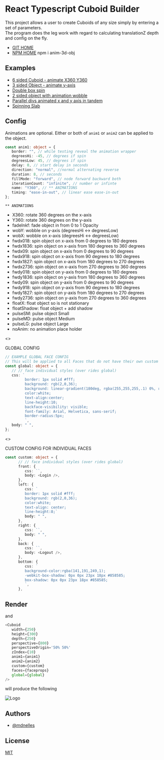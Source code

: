 # React Typescript Cuboid Builder

This project allows a user to create Cuboids of any size simply by entering a set of parameters.  
The program does the leg work with regard to calculating translationZ depth and config on the fly.

-  [GIT HOME](https://github.com/mdnelles/anim-3d-objs-launcher)
-  [NPM HOME](https://www.npmjs.com/package/anim-3d-obj) npm i anim-3d-obj

## Examples

-  [6 sided Cuboid - animate X360 Y360](https://codesandbox.io/s/anim-3d-obj-all-sides-simple-bf67yg)
-  [3 sided Object - animate y-axis](https://codesandbox.io/s/anim-3d-obj-3-sides-wobble-y-axis-wglkms)
-  [Double box spin](https://codesandbox.io/s/react-anim-3d-double-box-spin-vbdhg2)
-  [2 sided object with animation wobble](https://codesandbox.io/s/anim-3d-obj-wobblex-mmidkg)
-  [Parallel divs animated x and y axis in tandem](https://codesandbox.io/s/anim-3d-obj-2-sides-simple-4057y7)
-  [Spinning Slab](https://codesandbox.io/s/react-anim-3d-pulse-kc8g0f)

## Config

Animations are optional. Either or both of `anim1` or `anim2` can be applied to the object.

```typescript
const anim1: object = {
   border: "", // while testing reveal the animation wrapper
   degreesHi: -45, // degrees if spin
   degreesLow: 45, // degrees if spin
   delay: 0, // start delay in seconds
   direction: "normal", //normal alternating reverse
   duration: 8, // seconds
   fillMode: "forward", // node forward backward both
   iterationCount: "infinite", // number or infinte
   name: "Y360", // ** ANIMATIONS
   timing: "ease-in-out", // linear ease ease-in-out
};
```

`** ANIMATIONS`

-  X360: rotate 360 degrees on the x-axis
-  Y360: rotate 360 degrees on the y-axis
-  fadeInkf: fade object in from 0 to 1 Opacity
-  wobY: wobble on y-axis (degreesHi <-> degreesLow)
-  wobX: wobble on x-axis (degreesHi <-> degreesLow)
-  fwdx018: spin object on x-axis from 0 degrees to 180 degrees
-  fwdx1836: spin object on x-axis from 180 degrees to 360 degrees
-  fwdx09: spin object on x-axis from 0 degrees to 90 degrees
-  fwdx918: spin object on x-axis from 90 degrees to 180 degrees
-  fwdx1827: spin object on x-axis from 180 degrees to 270 degrees
-  fwdx2736: spin object on x-axis from 270 degrees to 360 degrees
-  fwdy018: spin object on y-axis from 0 degrees to 180 degrees
-  fwdy1836: spin object on y-axis from 180 degrees to 360 degrees
-  fwdy09: spin object on y-axis from 0 degrees to 90 degrees
-  fwdy918: spin object on y-axis from 90 degrees to 180 degrees
-  fwdy1827: spin object on y-axis from 180 degrees to 270 degrees
-  fwdy2736: spin object on y-axis from 270 degrees to 360 degrees
-  floatX: float object so is not stationary
-  floatShadow: float object + add shadow
-  pulseSM: pulse object Small
-  pulseMD: pulse object Medium
-  pulseLG: pulse object Large
-  noAnim: no animation place holder

<>

GLOBAL CONFIG

```typescript
// EXAMPLE GLOBAL FACE CONFIG
// This will be applied to all Faces that do not have their own custom config
const global: object = {
   // // face individual styles (over rides global)
   css: `
         border: 1px solid #fff;
         background: rgb(2,0,36);
         background: linear-gradient(180deg, rgba(255,255,255,.1) 0%, rgba(141,191,249,.7) 100%);
         color:white;
         text-align:center;
         line-height:10;
         backface-visibility: visible;
         font-family: Arial, Helvetica, sans-serif;
         border-radius:5px;
         `,
   body: " ",
};
```

<>

CUSTOM CONFIG FOR INDIVIDUAL FACES

```typescript
const custom: object = {
      // // face individual styles (over rides global)
      front: {
         css: ``,
         body: <Login />,
      },
      left: {
         css: `
         border: 1px solid #fff;
         background: rgb(2,0,36);
         color:white;
         text-align: center;
         line-height:8;`
         body: " ",
      },
      right: {
         css: ``,
         body: " ",
      },
      back: {
         css: ``,
         body: <Logout />,
      },
      bottom: {
         css: `
         background-color:rgba(141,191,249,1);
         -webkit-box-shadow: 0px 0px 23px 18px #858585;
         box-shadow: 0px 0px 23px 18px #858585;
         `,
      },
```

## Render

and

```typescript
<Cuboid
   width={250}
   height={300}
   depth={250}
   perspective={800}
   perspectiveOrigin='50% 50%'
   zIndex={10}
   anim1={anim1}
   anim2={anim2}
   custom={custom}
   faces={faceprops}
   global={global}
/>
```

will produce the following

![Logo](https://raw.githubusercontent.com/mdnelles/objs-local/main/img.png?token=GHSAT0AAAAAABQVNJ4VATWQM4SI3LXSTDZWYVDOL7Q)

## Authors

-  [@mdnelles](https://github.com/mdnelles)

## License

[MIT](https://choosealicense.com/licenses/mit/)
